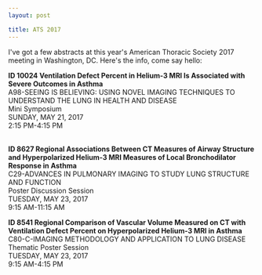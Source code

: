 ```yaml
---
layout: post

title: ATS 2017
---
```


I've got a few abstracts at this year's American Thoracic Society 2017 meeting in Washington, DC. Here's the info, come say hello:

<b>ID 10024 Ventilation Defect Percent in Helium-3 MRI Is Associated with Severe Outcomes in Asthma</b><br>
A98-SEEING IS BELIEVING: USING NOVEL IMAGING TECHNIQUES TO UNDERSTAND THE LUNG IN HEALTH AND DISEASE<br>
Mini Symposium<br>
SUNDAY, MAY 21, 2017<br>
2:15 PM-4:15 PM<br><br>

<b>ID 8627 Regional Associations Between CT Measures of Airway Structure and Hyperpolarized Helium-3 MRI Measures of Local Bronchodilator Response in Asthma</b><br>
C29-ADVANCES IN PULMONARY IMAGING TO STUDY LUNG STRUCTURE AND FUNCTION<br>
Poster Discussion Session<br>
TUESDAY, MAY 23, 2017<br>
9:15 AM-11:15 AM<br>

<b>ID 8541 Regional Comparison of Vascular Volume Measured
on CT with Ventilation Defect Percent on Hyperpolarized Helium-3 MRI in Asthma </b><br>
C80-C-IMAGING METHODOLOGY AND APPLICATION TO LUNG DISEASE<br>
Thematic Poster Session<br>
TUESDAY, MAY 23, 2017<br>
9:15 AM-4:15 PM
